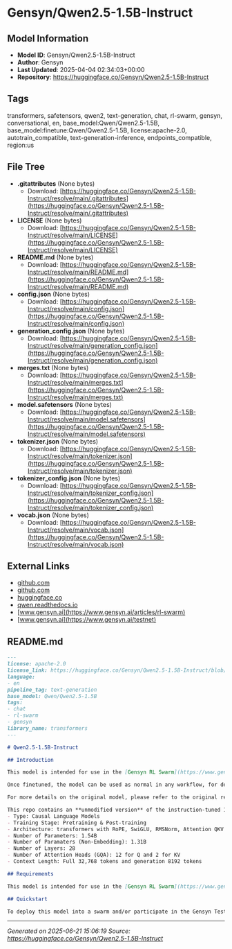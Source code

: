 # Gensyn/Qwen2.5-1.5B-Instruct

## Model Information

- **Model ID**: Gensyn/Qwen2.5-1.5B-Instruct
- **Author**: Gensyn
- **Last Updated**: 2025-04-04 02:34:03+00:00
- **Repository**: https://huggingface.co/Gensyn/Qwen2.5-1.5B-Instruct

## Tags

transformers, safetensors, qwen2, text-generation, chat, rl-swarm, gensyn, conversational, en, base_model:Qwen/Qwen2.5-1.5B, base_model:finetune:Qwen/Qwen2.5-1.5B, license:apache-2.0, autotrain_compatible, text-generation-inference, endpoints_compatible, region:us

## File Tree

- **.gitattributes** (None bytes)
  - Download: [https://huggingface.co/Gensyn/Qwen2.5-1.5B-Instruct/resolve/main/.gitattributes](https://huggingface.co/Gensyn/Qwen2.5-1.5B-Instruct/resolve/main/.gitattributes)
- **LICENSE** (None bytes)
  - Download: [https://huggingface.co/Gensyn/Qwen2.5-1.5B-Instruct/resolve/main/LICENSE](https://huggingface.co/Gensyn/Qwen2.5-1.5B-Instruct/resolve/main/LICENSE)
- **README.md** (None bytes)
  - Download: [https://huggingface.co/Gensyn/Qwen2.5-1.5B-Instruct/resolve/main/README.md](https://huggingface.co/Gensyn/Qwen2.5-1.5B-Instruct/resolve/main/README.md)
- **config.json** (None bytes)
  - Download: [https://huggingface.co/Gensyn/Qwen2.5-1.5B-Instruct/resolve/main/config.json](https://huggingface.co/Gensyn/Qwen2.5-1.5B-Instruct/resolve/main/config.json)
- **generation_config.json** (None bytes)
  - Download: [https://huggingface.co/Gensyn/Qwen2.5-1.5B-Instruct/resolve/main/generation_config.json](https://huggingface.co/Gensyn/Qwen2.5-1.5B-Instruct/resolve/main/generation_config.json)
- **merges.txt** (None bytes)
  - Download: [https://huggingface.co/Gensyn/Qwen2.5-1.5B-Instruct/resolve/main/merges.txt](https://huggingface.co/Gensyn/Qwen2.5-1.5B-Instruct/resolve/main/merges.txt)
- **model.safetensors** (None bytes)
  - Download: [https://huggingface.co/Gensyn/Qwen2.5-1.5B-Instruct/resolve/main/model.safetensors](https://huggingface.co/Gensyn/Qwen2.5-1.5B-Instruct/resolve/main/model.safetensors)
- **tokenizer.json** (None bytes)
  - Download: [https://huggingface.co/Gensyn/Qwen2.5-1.5B-Instruct/resolve/main/tokenizer.json](https://huggingface.co/Gensyn/Qwen2.5-1.5B-Instruct/resolve/main/tokenizer.json)
- **tokenizer_config.json** (None bytes)
  - Download: [https://huggingface.co/Gensyn/Qwen2.5-1.5B-Instruct/resolve/main/tokenizer_config.json](https://huggingface.co/Gensyn/Qwen2.5-1.5B-Instruct/resolve/main/tokenizer_config.json)
- **vocab.json** (None bytes)
  - Download: [https://huggingface.co/Gensyn/Qwen2.5-1.5B-Instruct/resolve/main/vocab.json](https://huggingface.co/Gensyn/Qwen2.5-1.5B-Instruct/resolve/main/vocab.json)


## External Links

- [github.com](https://github.com/gensyn-ai/paper-rl-swarm/blob/main/latest.pdf)
- [github.com](https://github.com/gensyn-ai/rl-swarm)
- [huggingface.co](https://huggingface.co/Qwen/Qwen2.5-1.5B-Instruct)
- [qwen.readthedocs.io](https://qwen.readthedocs.io/en/latest/)
- [www.gensyn.ai](https://www.gensyn.ai/articles/rl-swarm)
- [www.gensyn.ai](https://www.gensyn.ai/testnet)


## README.md

```markdown
---
license: apache-2.0
license_link: https://huggingface.co/Gensyn/Qwen2.5-1.5B-Instruct/blob/main/LICENSE
language:
- en
pipeline_tag: text-generation
base_model: Qwen/Qwen2.5-1.5B
tags:
- chat
- rl-swarm
- gensyn
library_name: transformers
---

# Qwen2.5-1.5B-Instruct

## Introduction

This model is intended for use in the [Gensyn RL Swarm](https://www.gensyn.ai/articles/rl-swarm), to finetune locally using peer-to-peer reinforcement learning post-training.

Once finetuned, the model can be used as normal in any workflow, for details on how to do this please refer to the [original model documentation](https://qwen.readthedocs.io/en/latest/).

For more details on the original model, please refer to the original repository [here](https://huggingface.co/Qwen/Qwen2.5-1.5B-Instruct).

This repo contains an **unmodified version** of the instruction-tuned 1.5B Qwen2.5 model, which has the following features:
- Type: Causal Language Models
- Training Stage: Pretraining & Post-training
- Architecture: transformers with RoPE, SwiGLU, RMSNorm, Attention QKV bias and tied word embeddings
- Number of Parameters: 1.54B
- Number of Paramaters (Non-Embedding): 1.31B
- Number of Layers: 28
- Number of Attention Heads (GQA): 12 for Q and 2 for KV
- Context Length: Full 32,768 tokens and generation 8192 tokens

## Requirements

This model is intended for use in the [Gensyn RL Swarm](https://www.gensyn.ai/articles/rl-swarm) system, for details on model requirements when using outside of a swarm, refer to the original Qwen repo [here](https://huggingface.co/Qwen/Qwen2.5-1.5B-Instruct).

## Quickstart

To deploy this model into a swarm and/or participate in the Gensyn Testnet, follow the instructions in the [RL Swarm repository](https://github.com/gensyn-ai/rl-swarm), read about the [testnet](https://www.gensyn.ai/testnet), read the [RL Swarm overview](https://www.gensyn.ai/articles/rl-swarm), and/or read the [RL Swarm technical report](https://github.com/gensyn-ai/paper-rl-swarm/blob/main/latest.pdf).

```


---

*Generated on 2025-06-21 15:06:19*
*Source: https://huggingface.co/Gensyn/Qwen2.5-1.5B-Instruct*
